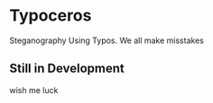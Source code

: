 # Typoceros

Steganography Using Typos. We all make misstakes

## Still in Development

 wish me luck

